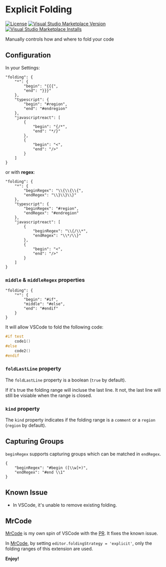 Explicit Folding
================

[![License](https://img.shields.io/badge/license-MIT-blue.svg)](./LICENSE)
[![Visual Studio Marketplace Version](https://img.shields.io/visual-studio-marketplace/v/zokugun.explicit-folding.svg)](https://marketplace.visualstudio.com/items?itemName=zokugun.explicit-folding)
[![Visual Studio Marketplace Installs](https://img.shields.io/visual-studio-marketplace/i/zokugun.explicit-folding.svg)](https://marketplace.visualstudio.com/items?itemName=zokugun.explicit-folding)

Manually controls how and where to fold your code

## Configuration

In your Settings:

```
"folding": {
    "*": {
        "begin": "{{{",
        "end": "}}}"
    },
    "typescript": {
        "begin": "#region",
        "end": "#endregion"
    },
    "javascriptreact": [
        {
            "begin": "{/*",
            "end": "*/}"
        },
        {
            "begin": "<",
            "end": "/>"
        }
    ]
}
```

or with **regex**:

```
"folding": {
    "*": {
        "beginRegex": "\\{\\{\\{",
        "endRegex": "\\}\\}\\}"
    },
    "typescript": {
        "beginRegex": "#region",
        "endRegex": "#endregion"
    },
    "javascriptreact": [
        {
            "beginRegex": "\\{/\\*",
            "endRegex": "\\*/\\}"
        },
        {
            "begin": "<",
            "end": "/>"
        }
    ]
}
```

### `middle` & `middleRegex` properties

```
"folding": {
	"*": {
		"begin": "#if",
		"middle": "#else",
		"end": "#endif"
	}
}
```

It will allow VSCode to fold the following code:

```cpp
#if test
	code1()
#else
	code2()
#endif
```

### `foldLastLine` property

The `foldLastLine` property is a boolean (`true` by default).

If it's true the folding range will incluse the last line.
It not, the last line will still be visiable when the range is closed.

### `kind` property

The `kind` property indicates if the folding range is a `comment` or a `region` (`region` by default).

## Capturing Groups

`beginRegex` supports capturing groups which can be matched in `endRegex`.

```
{
	"beginRegex": "#begin ([\\w]+)",
	"endRegex": "#end \\1"
}
```

## Known Issue

- In VSCode, it's unable to remove existing folding.

## MrCode

[MrCode](https://github.com/zokugun/MrCode) is my own spin of VSCode with the [PR](https://github.com/microsoft/vscode/pull/54200). It fixes the known issue.

In [MrCode](https://github.com/zokugun/MrCode), by setting `editor.foldingStrategy = 'explicit'`, only the folding ranges of this extension are used.

**Enjoy!**